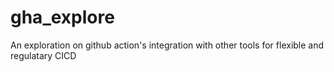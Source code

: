 # gha_explore
An exploration on github action's integration with other tools for flexible and regulatary CICD
